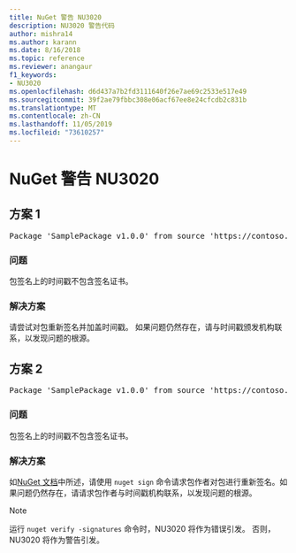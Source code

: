 ```yaml
---
title: NuGet 警告 NU3020
description: NU3020 警告代码
author: mishra14
ms.author: karann
ms.date: 8/16/2018
ms.topic: reference
ms.reviewer: anangaur
f1_keywords:
- NU3020
ms.openlocfilehash: d6d437a7b2fd3111640f26e7ae69c2533e517e49
ms.sourcegitcommit: 39f2ae79fbbc308e06acf67ee8e24cfcdb2c831b
ms.translationtype: MT
ms.contentlocale: zh-CN
ms.lasthandoff: 11/05/2019
ms.locfileid: "73610257"
---
```

# <a name="nuget-warning-nu3020"></a>NuGet 警告 NU3020

## <a name="scenario-1"></a>方案 1

<pre>Package 'SamplePackage v1.0.0' from source 'https://contoso.com/index.json': The timestamp does not have a signing certificate.</pre>

### <a name="issue"></a>问题

包签名上的时间戳不包含签名证书。


### <a name="solution"></a>解决方案

请尝试对包重新签名并加盖时间戳。 如果问题仍然存在，请与时间戳颁发机构联系，以发现问题的根源。



## <a name="scenario-2"></a>方案 2

<pre>Package 'SamplePackage v1.0.0' from source 'https://contoso.com/index.json': The primary signature's timestamp does not have a signing certificate.</pre>

### <a name="issue"></a>问题

包签名上的时间戳不包含签名证书。


### <a name="solution"></a>解决方案

如[NuGet 文档](https://docs.microsoft.com/nuget/create-packages/sign-a-package)中所述，请使用 `nuget sign` 命令请求包作者对包进行重新签名。如果问题仍然存在，请请求包作者与时间戳机构联系，以发现问题的根源。


> [!Note]
> 运行 `nuget verify -signatures` 命令时，NU3020 将作为错误引发。 否则，NU3020 将作为警告引发。